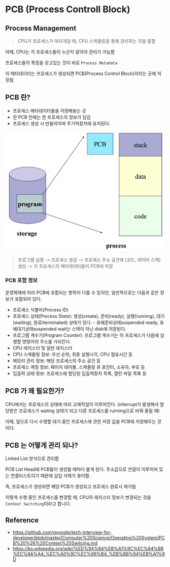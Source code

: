 # PCB (Process Controll Block)

## Process Management

> CPU가 프로세스가 여러개일 때, CPU 스케줄링을 통해 관리하는 것을 말함

이때, CPU는 각 프로세스들이 누군지 알아야 관리가 가능함

프로세스들의 특징을 갖고있는 것이 바로 `Process Metadata`

이 메타데이터는 프로세스가 생성되면 PCB(Process Control Block)이라는 곳에 저장됨

## PCB 란?

- 프로세스 메타데이터들을 저장해놓는 곳
- 한 PCB 안에는 한 프로세스의 정보가 담김
- 프로세스 생성 시 만들어지며 주기억장치에 유지된다.

![program pcb](image/program_pcb.png)

> 프로그램 실행 -> 프로세스 생성 -> 프로세스 주소 공간에 (코드, 데이터 스택) 생성 -> 이 프로세스의 메타데이터들이 PCB에 저장

### PCB 포함 정보

운영체제에 따라 PCB에 포함되는 항목이 다를 수 있지만, 일반적으로는 다음과 같은 정보가 포함되어 있다.

- 프로세스 식별자(Process ID)
- 프로세스 상태(Process State): 생성(create), 준비(ready), 실행(running), 대기(waiting), 완료(terminated) 상태가 있다. - 유예준비상태suspended ready, 유예대기상태suspended wait는 스택이 아닌 disk에 저장된다.
- 프로그램 계수기(Program Counter): 프로그램 계수기는 이 프로세스가 다음에 실행할 명령어의 주소를 가리킨다.
- CPU 레지스터 및 일반 레지스터
- CPU 스케줄링 정보: 우선 순위, 최종 실행시각, CPU 점유시간 등
- 메모리 관리 정보: 해당 프로세스의 주소 공간 등
- 프로세스 계정 정보: 페이지 테이블, 스케줄링 큐 포인터, 소유자, 부모 등
- 입출력 상태 정보: 프로세스에 할당된 입출력장치 목록, 열린 파일 목록 등

## PCB 가 왜 필요한가?

CPU에서는 프로세스의 상태에 따라 교체작업이 이루어진다. (interrupt가 발생해서 할당받은 프로세스가 wating 상태가 되고 다른 프로세스를 running으로 바꿔 올릴 때)

이때, 앞으로 다시 수행할 대기 중인 프로세스에 관한 저장 값을 PCB에 저장해두는 것이다.

## PCB 는 어떻게 관리 되나?

Linked List 방식으로 관리함

PCB List Head에 PCB들이 생성될 때마다 붙게 된다. 주소값으로 연결이 이루어져 있는 연결리스트이기 때문에 삽입 삭제가 용이함.

즉, 프로세스가 생성되면 해당 PCB가 생성되고 프로세스 완료시 제거됨

이렇게 수행 중인 프로세스를 변경할 때, CPU의 레지스터 정보가 변경되는 것을 `Context Switching`이라고 합니다.

## Reference

- <https://github.com/gyoogle/tech-interview-for-developer/blob/master/Computer%20Science/Operating%20System/PCB%20%26%20Context%20Switcing.md>
- <https://ko.wikipedia.org/wiki/%ED%94%84%EB%A1%9C%EC%84%B8%EC%8A%A4_%EC%A0%9C%EC%96%B4_%EB%B8%94%EB%A1%9D>
